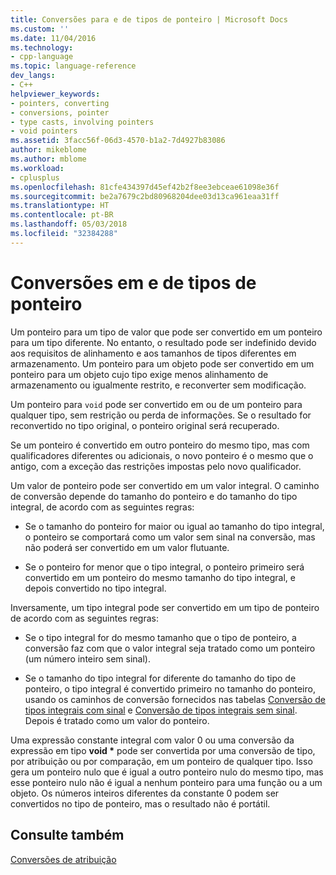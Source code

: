 ```yaml
---
title: Conversões para e de tipos de ponteiro | Microsoft Docs
ms.custom: ''
ms.date: 11/04/2016
ms.technology:
- cpp-language
ms.topic: language-reference
dev_langs:
- C++
helpviewer_keywords:
- pointers, converting
- conversions, pointer
- type casts, involving pointers
- void pointers
ms.assetid: 3facc56f-06d3-4570-b1a2-7d4927b83086
author: mikeblome
ms.author: mblome
ms.workload:
- cplusplus
ms.openlocfilehash: 81cfe434397d45ef42b2f8ee3ebceae61098e36f
ms.sourcegitcommit: be2a7679c2bd80968204dee03d13ca961eaa31ff
ms.translationtype: HT
ms.contentlocale: pt-BR
ms.lasthandoff: 05/03/2018
ms.locfileid: "32384288"
---
```

# <a name="conversions-to-and-from-pointer-types"></a>Conversões em e de tipos de ponteiro
Um ponteiro para um tipo de valor que pode ser convertido em um ponteiro para um tipo diferente. No entanto, o resultado pode ser indefinido devido aos requisitos de alinhamento e aos tamanhos de tipos diferentes em armazenamento. Um ponteiro para um objeto pode ser convertido em um ponteiro para um objeto cujo tipo exige menos alinhamento de armazenamento ou igualmente restrito, e reconverter sem modificação.  
  
 Um ponteiro para `void` pode ser convertido em ou de um ponteiro para qualquer tipo, sem restrição ou perda de informações. Se o resultado for reconvertido no tipo original, o ponteiro original será recuperado.  
  
 Se um ponteiro é convertido em outro ponteiro do mesmo tipo, mas com qualificadores diferentes ou adicionais, o novo ponteiro é o mesmo que o antigo, com a exceção das restrições impostas pelo novo qualificador.  
  
 Um valor de ponteiro pode ser convertido em um valor integral. O caminho de conversão depende do tamanho do ponteiro e do tamanho do tipo integral, de acordo com as seguintes regras:  
  
-   Se o tamanho do ponteiro for maior ou igual ao tamanho do tipo integral, o ponteiro se comportará como um valor sem sinal na conversão, mas não poderá ser convertido em um valor flutuante.  
  
-   Se o ponteiro for menor que o tipo integral, o ponteiro primeiro será convertido em um ponteiro do mesmo tamanho do tipo integral, e depois convertido no tipo integral.  
  
 Inversamente, um tipo integral pode ser convertido em um tipo de ponteiro de acordo com as seguintes regras:  
  
-   Se o tipo integral for do mesmo tamanho que o tipo de ponteiro, a conversão faz com que o valor integral seja tratado como um ponteiro (um número inteiro sem sinal).  
  
-   Se o tamanho do tipo integral for diferente do tamanho do tipo de ponteiro, o tipo integral é convertido primeiro no tamanho do ponteiro, usando os caminhos de conversão fornecidos nas tabelas [Conversão de tipos integrais com sinal](../c-language/conversions-from-signed-integral-types.md) e [Conversão de tipos integrais sem sinal](../c-language/conversions-from-unsigned-integral-types.md). Depois é tratado como um valor do ponteiro.  
  
 Uma expressão constante integral com valor 0 ou uma conversão da expressão em tipo **void \*** pode ser convertida por uma conversão de tipo, por atribuição ou por comparação, em um ponteiro de qualquer tipo. Isso gera um ponteiro nulo que é igual a outro ponteiro nulo do mesmo tipo, mas esse ponteiro nulo não é igual a nenhum ponteiro para uma função ou a um objeto. Os números inteiros diferentes da constante 0 podem ser convertidos no tipo de ponteiro, mas o resultado não é portátil.  
  
## <a name="see-also"></a>Consulte também  
 [Conversões de atribuição](../c-language/assignment-conversions.md)